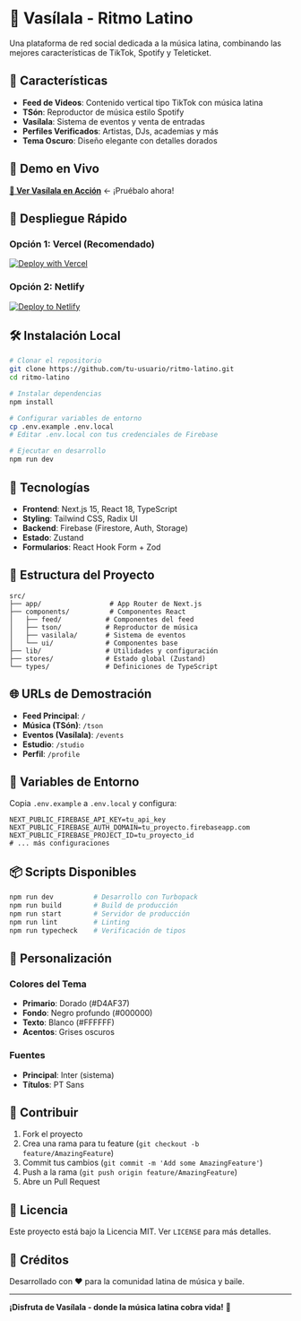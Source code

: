 # 🎵 Vasílala - Ritmo Latino

Una plataforma de red social dedicada a la música latina, combinando las mejores características de TikTok, Spotify y Teleticket.

## 🌟 Características

- **Feed de Videos**: Contenido vertical tipo TikTok con música latina
- **TSón**: Reproductor de música estilo Spotify
- **Vasílala**: Sistema de eventos y venta de entradas
- **Perfiles Verificados**: Artistas, DJs, academias y más
- **Tema Oscuro**: Diseño elegante con detalles dorados

## 🚀 Demo en Vivo

**[🎵 Ver Vasílala en Acción](https://vasilala-ritmo-latino.vercel.app)** ← ¡Pruébalo ahora!

## 🚀 Despliegue Rápido

### Opción 1: Vercel (Recomendado)
[![Deploy with Vercel](https://vercel.com/button)](https://vercel.com/new/clone?repository-url=https://github.com/tu-usuario/ritmo-latino)

### Opción 2: Netlify
[![Deploy to Netlify](https://www.netlify.com/img/deploy/button.svg)](https://app.netlify.com/start/deploy?repository=https://github.com/tu-usuario/ritmo-latino)

## 🛠️ Instalación Local

```bash
# Clonar el repositorio
git clone https://github.com/tu-usuario/ritmo-latino.git
cd ritmo-latino

# Instalar dependencias
npm install

# Configurar variables de entorno
cp .env.example .env.local
# Editar .env.local con tus credenciales de Firebase

# Ejecutar en desarrollo
npm run dev
```

## 📱 Tecnologías

- **Frontend**: Next.js 15, React 18, TypeScript
- **Styling**: Tailwind CSS, Radix UI
- **Backend**: Firebase (Firestore, Auth, Storage)
- **Estado**: Zustand
- **Formularios**: React Hook Form + Zod

## 🎯 Estructura del Proyecto

```
src/
├── app/                 # App Router de Next.js
├── components/          # Componentes React
│   ├── feed/           # Componentes del feed
│   ├── tson/           # Reproductor de música
│   ├── vasilala/       # Sistema de eventos
│   └── ui/             # Componentes base
├── lib/                # Utilidades y configuración
├── stores/             # Estado global (Zustand)
└── types/              # Definiciones de TypeScript
```

## 🌐 URLs de Demostración

- **Feed Principal**: `/`
- **Música (TSón)**: `/tson`
- **Eventos (Vasílala)**: `/events`
- **Estudio**: `/studio`
- **Perfil**: `/profile`

## 🔧 Variables de Entorno

Copia `.env.example` a `.env.local` y configura:

```env
NEXT_PUBLIC_FIREBASE_API_KEY=tu_api_key
NEXT_PUBLIC_FIREBASE_AUTH_DOMAIN=tu_proyecto.firebaseapp.com
NEXT_PUBLIC_FIREBASE_PROJECT_ID=tu_proyecto_id
# ... más configuraciones
```

## 📦 Scripts Disponibles

```bash
npm run dev          # Desarrollo con Turbopack
npm run build        # Build de producción
npm run start        # Servidor de producción
npm run lint         # Linting
npm run typecheck    # Verificación de tipos
```

## 🎨 Personalización

### Colores del Tema
- **Primario**: Dorado (#D4AF37)
- **Fondo**: Negro profundo (#000000)
- **Texto**: Blanco (#FFFFFF)
- **Acentos**: Grises oscuros

### Fuentes
- **Principal**: Inter (sistema)
- **Títulos**: PT Sans

## 🤝 Contribuir

1. Fork el proyecto
2. Crea una rama para tu feature (`git checkout -b feature/AmazingFeature`)
3. Commit tus cambios (`git commit -m 'Add some AmazingFeature'`)
4. Push a la rama (`git push origin feature/AmazingFeature`)
5. Abre un Pull Request

## 📄 Licencia

Este proyecto está bajo la Licencia MIT. Ver `LICENSE` para más detalles.

## 🎵 Créditos

Desarrollado con ❤️ para la comunidad latina de música y baile.

---

**¡Disfruta de Vasílala - donde la música latina cobra vida!** 🎊